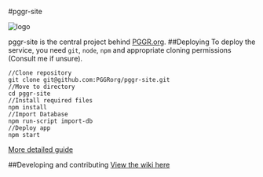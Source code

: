 #pggr-site

![logo](https://www.pggr.org/images/logo.png)

pggr-site is the central project behind [PGGR.org](https://www.pggr.org).
##Deploying
To deploy the service, you need `git`, `node`, `npm` and appropriate cloning permissions (Consult me if unsure).

    //Clone repository
    git clone git@github.com:PGGRorg/pggr-site.git
    //Move to directory
    cd pggr-site
    //Install required files
    npm install
    //Import Database
    npm run-script import-db
    //Deploy app
    npm start

[More detailed guide](https://github.com/PGGRorg/pggr-site/wiki/Deploying)

##Developing and contributing
[View the wiki here](https://github.com/PGGRorg/pggr-site/wiki/Developing)
